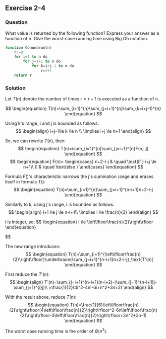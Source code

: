 ## Exercise 2-4
### Question
What value is returned by the following function? Express your answer as a function of n. Give the worst-case running time using Big Oh notation.

```sql
function Conundrum(n)
    r:=0
    for i=1 to n do
        for j=1+1 to n do
            for k=i+j-1 to n do
                r=r+1
    return r
```

### Solution

Let $T(n)$ denote the number of times $r=r+1$ is executed as a function of n.

$$
\begin{equation}
T(n)=\sum_{i=1}^{n}\sum_{j=i+1}^{n}\sum_{k=i+j-1}^{n}
\end{equation}
$$

Using k's range, i and j is bounded as follows:
$$
\begin{align}
i+j-1\le k \le n \\
\implies i+j \le n+1
\end{align}
$$

So, we can rewrite $T(n)$, then
$$
\begin{equation}
T(n)=\sum_{i=1}^{n}\sum_{j=i+1}^{n}F(n,i,j)
\end{equation}
$$
$$
\begin{equation}
F(n)=
\begin{cases}
    n+2-i-j & \quad \text{if } i+j \le n+1\\
    0  & \quad \text{else }
  \end{cases}
\end{equation}
$$

Formula $F()$'s characteristic narrows the j's summation range and erases itself in formula $T()$:
$$
\begin{equation}
T(n)=\sum_{i=1}^{n}\sum_{j=i+1}^{n-i+1}n+2-i-j
\end{equation}
$$

Similarly to k, using j's range, i is bounded as follows:
$$
\begin{align}
i+1 \le j \le n-i+1\\
\implies i \le \frac{n}{2}
\end{align}
$$

i is integer, so:
$$
\begin{equation}
i \le \left\lfloor\frac{n}{2}\right\rfloor
\end{equation}

$$

The new range introduces:
$$
\begin{equation}
T(n)=\sum_{i=1}^{\left\lfloor\frac{n}{2}\right\rfloor}\underbrace{\sum_{j=i+1}^{n-i+1}n+2-i-j}_\text{T'(n)}
\end{equation}
$$

First reduce the $T'(n)$:
$$
\begin{align}
T'(n)=\sum_{j=i+1}^{n-i+1}(n-i+2)-(\sum_{j=1}^{n-i+1}j-\sum_{j=1}^{i}j)\\
=\frac{1}{2}(4i^2-4ni-6i+n^2+3n+2)
\end{align}
$$

With the result above, reduce $T(n)$:
$$
\begin{equation}
T(n)=\frac{1}{6}\left\lfloor\frac{n}{2}\right\rfloor(4\left\lfloor\frac{n}{2}\right\rfloor^2-6n\left\lfloor\frac{n}{2}\right\rfloor-3\left\lfloor\frac{n}{2}\right\rfloor+3n^2+3n-1)
\end{equation}
$$

The worst case running time is the order of $\Theta(n^3)$.